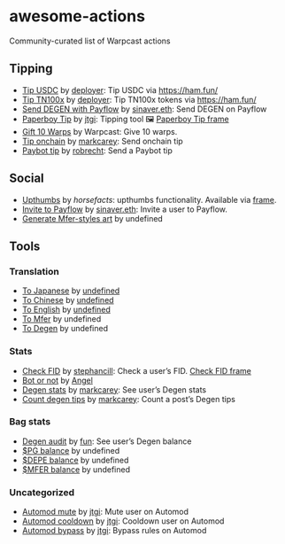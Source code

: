 # awesome-actions
Community-curated list of Warpcast actions

## Tipping
- [Tip USDC](https://warpcast.com/~/add-cast-action?actionType=post&name=Tip+%F0%9F%92%B8+%280.01+USDC%29&icon=north-star&postUrl=https%3A%2F%2Ffarcaster.dep.dev%2Fcast-actions%2Ftip-usdc) by [deployer](https://warpcast.com/deployer): Tip USDC via https://ham.fun/
- [Tip TN100x](https://warpcast.com/~/add-cast-action?actionType=post&name=Tip+%F0%9F%A6%84+%28100+TN100x%29&icon=north-star&postUrl=https%3A%2F%2Ffarcaster.dep.dev%2Fcast-actions%2Ftip-unicorn) by [deployer](https://warpcast.com/deployer): Tip TN100x tokens via https://ham.fun/
- [Send DEGEN with Payflow](https://warpcast.com/~/add-cast-action?actionType=post&name=%241+degen+via+Payflow&icon=heart&postUrl=https%3A%2F%2Fapi.alpha.payflow.me%2Fapi%2Ffarcaster%2Factions%2Fpay%2Fintent) by [sinaver.eth](https://warpcast.com/sinaver.eth): Send DEGEN on Payflow
- [Paperboy Tip](https://warpcast.com/~/add-cast-action?actionType=post&name=Tip&icon=gift&postUrl=https%3A%2F%2Fpaperboy.bot%2Fapi%2Fcustom-tip) by [jtgi](https://warpcast.com/jtgi): Tipping tool
🖼️ [Paperboy Tip frame](https://warpcast.com/framer/0xcd07880a)
- [Gift 10 Warps](https://warpcast.com/~/add-cast-action?actionType=post&name=Give+10+Warps&icon=gift&postUrl=https%3A%2F%2Fapi.warpcast.com%2Fv2%2Ftip-10-warps-action) by Warpcast: Give 10 warps.
- [Tip onchain](https://warpcast.com/~/add-cast-action?actionType=post&name=Tip+onchain&icon=paper-airplane&postUrl=https%3A%2F%2Ffrm.lol%2Fapi%2Factions%2Ftip) by [markcarey](https://warpcast.com/markcarey): Send onchain tip
- [Paybot tip](https://warpcast.com/~/add-cast-action?actionType=post&name=Paybot+Tip&icon=paper-airplane&postUrl=https%3A%2F%2Fapp.paycaster.co%2Fapi%2Factions) by [robrecht](https://warpcast.com/robrecht): Send a Paybot tip
## Social
- [Upthumbs](https://warpcast.com/~/add-cast-action?name=Upthumb&icon=thumbsup&actionType=post&postUrl=https://upthumbs.app/api/upthumb) by *horsefacts*: upthumbs functionality. Available via [frame](https://warpcast.com/horsefacts.eth/0x09d647a9).
- [Invite to Payflow](https://warpcast.com/~/add-cast-action?actionType=post&name=Invite+to+Payflow&icon=person-add&postUrl=https%3A%2F%2Fapi.alpha.payflow.me%2Fapi%2Ffarcaster%2Factions%2Finvite) by [sinaver.eth](https://warpcast.com/sinaver.eth): Invite a user to Payflow.
- [Generate Mfer-styles art](https://warpcast.com/~/add-cast-action?actionType=post&name=0-%27&icon=meter&postUrl=https%3A%2F%2Fderivative.art%2Fapi%2Fmfers) by undefined
## Tools
### Translation
- [To Japanese](https://warpcast.com/~/add-cast-action?actionType=post&icon=typography&name=To%20Japanese&postUrl=https%3A%2F%2Fwarpcast.sh%2Ftranslate%2Fcast%2Fjapanese) by [undefined](https://warpcast.com/undefined)
- [To Chinese](https://warpcast.com/~/add-cast-action?actionType=post&icon=typography&name=To%20Chinese&postUrl=https%3A%2F%2Fwarpcast.sh%2Ftranslate%2Fcast%2Fchinese) by [undefined](https://warpcast.com/undefined)
- [To English](https://warpcast.com/~/add-cast-action?actionType=post&icon=typography&name=To%20English&postUrl=https%3A%2F%2Fwarpcast.sh%2Ftranslate%2Fcast%2Fenglish) by [undefined](https://warpcast.com/undefined)
- [To Mfer](https://warpcast.com/~/add-cast-action?actionType=post&icon=typography&name=To%20Mfer&postUrl=https%3A%2F%2Fwarpcast.sh%2Ftranslate%2Fcast%2Fmfer) by undefined
- [To Degen](https://warpcast.com/~/add-cast-action?actionType=post&icon=typography&name=To%20Degen&postUrl=https%3A%2F%2Fwarpcast.sh%2Ftranslate%2Fcast%2Fdegen) by undefined
### Stats
- [Check FID](https://warpcast.com/~/add-cast-action?name=Check+FID&icon=number&actionType=post&postUrl=https%3A%2F%2Fframesjs-test-awb7tixwa-stephancill.vercel.app%2Fexamples%2Fnew-api-cast-actions%2Fframes) by [stephancill](https://warpcast.com/stephancill): Check a user’s FID. [Check FID frame](https://warpcast.com/stephancill/0xc2707552)
- [Bot or not](https://warpcast.com/~/add-cast-action?name=Bot+or+Not&icon=dependabot&actionType=post&postUrl=https%3A%2F%2Fcast-action-bot-or-not.vercel.app%2Fapi%2Fframes) by [Angel](https://warpcast.com/sayangel)
- [Degen stats](https://warpcast.com/~/add-cast-action?actionType=post&name=%24DEGEN+stats&icon=graph&postUrl=https%3A%2F%2Ffrm.lol%2Fapi%2Factions%2Fallowance) by [markcarey](https://warpcast.com/markcarey): See user’s Degen stats
- [Count degen tips](https://warpcast.com/~/add-cast-action?actionType=post&name=Count+%24DEGEN+tips&icon=number&postUrl=https%3A%2F%2Ffrm.lol%2Fapi%2Factions%2Fcount) by [markcarey](https://warpcast.com/markcarey): Count a post’s Degen tips
### Bag stats
- [Degen audit](https://warpcast.com/~/add-cast-action?actionType=post&name=%24DEGEN+Audit&icon=law&postUrl=https%3A%2F%2Fapi.farcasteruserstats.com%2Fbots%2Fdegenaudit) by [fun](https://warpcast.com/~/add-cast-action?actionType=post&name=%24DEGEN+Audit&icon=law&postUrl=https%3A%2F%2Fapi.farcasteruserstats.com%2Fbots%2Fdegenaudit): See user’s Degen balance
- [$PG balance](https://warpcast.com/~/add-cast-action?actionType=post&icon=search&name=Check%20%24PG%231&postUrl=https%3A%2F%2Fwarpcast.sh%2Fverify%2Fcheck%2F8453%2F0xeC5461Aa3A8CAC1095B04D00aC7cAbAB87A2a7Ec%2F1) by undefined
- [$DEPE balance](https://warpcast.com/~/add-cast-action?actionType=post&icon=search&name=Check%20%24DEPE&postUrl=https%3A%2F%2Fwarpcast.sh%2Fverify%2Fcheck%2F666666666%2F0x2B3006D34359F3C23429167a659b18cC9c6F8bcA) by undefined
- [$MFER balance](https://warpcast.com/~/add-cast-action?actionType=post&icon=search&name=Check%20%24MFER&postUrl=https%3A%2F%2Fwarpcast.sh%2Fverify%2Fcheck%2F1%2F0x79FCDEF22feeD20eDDacbB2587640e45491b757f) by undefined
### Uncategorized
- [Automod mute](https://warpcast.com/~/add-cast-action?actionType=post&name=Mute&icon=mute&postUrl=https%3A%2F%2Fautomod.sh%2Fapi%2Factions%2Fmute) by [jtgi](https://warpcast.com/jtgi): Mute user on Automod
- [Automod cooldown](https://warpcast.com/~/add-cast-action?actionType=post&name=24h+Cooldown+&icon=no-entry&postUrl=https%3A%2F%2Fautomod.sh%2Fapi%2Factions%2Fcooldown) by [jtgi](https://warpcast.com/jtgi): Cooldown user on Automod
- [Automod bypass](https://warpcast.com/~/add-cast-action?actionType=post&name=Bypass+User&icon=shield-check&postUrl=https%3A%2F%2Fautomod.sh%2Fapi%2Factions%2FaddToBypass) by [jtgi](https://warpcast.com/jtgi): Bypass rules on Automod
